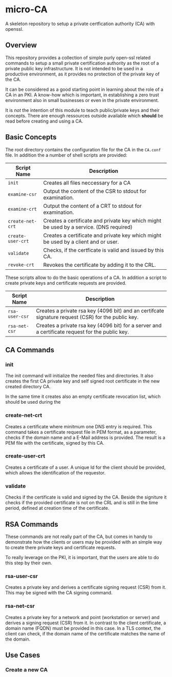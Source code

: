 # micro-CA
A skeleton repository to setup a private certfication authority (CA) with openssl.

## Overview
This repository provides a collection of simple purly open-ssl related commands to setup a small private certification authority as the root of a private public key infrastructure. It is not intended to be used in a productive environment, as it provides no protection of the private key of the CA. 

It can be considered as a good starting point in learning about the role of a CA in an PKI. A know-how which is important, in establishing a zero trust environment also in small businesses or even in the private environment.

It is *not* the intention of this module to teach public/private keys and their concepts. There are enough ressources outside available which **should** be read before creating and using a CA.

## Basic Concepts
The root directory contains the configuration file for the CA in the `CA.conf` file. In addition the a number of shell scripts are provided:

Script Name         | Description
--------------------|---------------------------------------
`init`              | Creates all files neccessary for a CA
`examine-csr`       | Output the content of the CSR to stdout for examination.
`examine-crt`       | Output the content of a CRT to stdout for examination.
`create-net-crt`   | Creates a certificate and private key which might be used by a service. (DNS required)
`create-user-crt`   | Creates a certificate and private key which might be used by a client and or user.
`validate`          | Checks, if the certficate is valid and issued by this CA.
`revoke-crt`        | Revokes the certificate by adding it to the CRL.

These scripts allow to do the basic operations of a CA. In addition a script to create private keys and certificate requests are provided.

Script Name      | Description
-----------------|---------------------------------------
`rsa-user-csr` | Creates a private rsa key (4096 bit)  and an certifcate signature request (CSR) for the public key.
`rsa-net-csr` | Creates a private rsa key (4096 bit) for a server and a certificate request for the public key.

## CA Commands
### init
The init command will initialize the needed files and directories. It also creates the first CA private key and self signed root certificate in the new created directory CA.

In the same time it creates also an empty certificate revocation list, which should be used during the 

### create-net-crt
Creates a certificate where minitmum one DNS entry is required. This command takes a certificate request file in PEM format, as a parameter, checks if the domain name and a E-Mail address is provided. The result is a PEM file with the certificate, signed by this CA.

### create-user-crt
Creates a certificate of a user. A unique Id for the client should be provided, which allows the identification of the requestor.

### validate
Checks if the certificate is valid and signed by the CA. Beside the signiture it checks if the provided certificate is not on the CRL and is still in the time period, defined at creation time of the certificate.

## RSA Commands
These commands are not really part of the CA, but comes in handy to demonstrate how the clients or users may be provided with an simple way to create there private keys and certificate requests. 

To really leverage on the PKI, it is important, that the users are able to do this step by their own.

### rsa-user-csr
Creates a private key and derives a certificate signing request (CSR) from it. This may be signed with the CA signing command.

### rsa-net-csr
Creates a private key for a network and point (workstation or server) and derives a signing request (CSR) from it. In contrast to the client certificate, a domain name (FQDN) must be provided in this case. In a TLS context, the client can check, if the domain name of the certificate matches the name of the domain.

## Use Cases
### Create a new CA